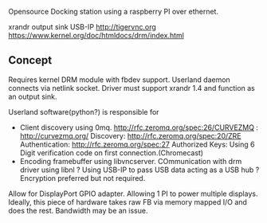 Opensource Docking station using a raspberry PI over ethernet.

xrandr output sink
USB-IP
http://tigervnc.org 
https://www.kernel.org/doc/htmldocs/drm/index.html

Concept
-------

Requires kernel DRM module with fbdev support.  Userland daemon connects via netlink socket. Driver
must support xrandr 1.4 and function as an output sink.

Userland software(python?) is responsible for
 * Client discovery using 0mq.
   http://rfc.zeromq.org/spec:26/CURVEZMQ : http://curvezmq.org/
   Discovery: http://rfc.zeromq.org/spec:20/ZRE
   Authentication: http://rfc.zeromq.org/spec:27
   Authorized Keys: Using 6 Digit verification code on first connection.(Chromecast)
 * Encoding framebuffer using libvncserver.  COmmunication with drm driver using libnl
 ? Using USB-IP to pass USB data acting as a USB hub
 ? Encryption preferred but not required.

Allow for DisplayPort GPIO adapter.  Allowing 1 PI to power multiple displays.  Ideally, this piece of 
hardware takes raw FB via memory mapped I/O and does the rest. Bandwidth may be an issue.


